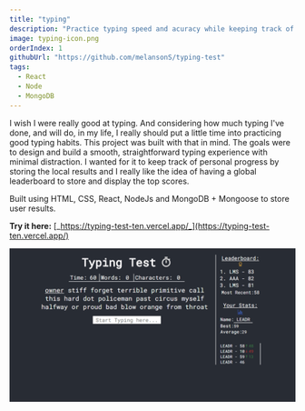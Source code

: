 ```yaml
---
title: "typing"
description: "Practice typing speed and acuracy while keeping track of progress and aiming for the top of the leaderboard"
image: typing-icon.png
orderIndex: 1
githubUrl: "https://github.com/melansonS/typing-test"
tags:
  - React
  - Node
  - MongoDB
---
```


I wish I were really good at typing. And considering how much typing I've done, and will do, in my life, I really should put a little time into practicing good typing habits. This project was built with that in mind. The goals were to design and build a smooth, straightforward typing experience with minimal distraction. I wanted for it to keep track of personal progress by storing the local results and I really like the idea of having a global leaderboard to store and display the top scores.

Built using HTML, CSS, React, NodeJs and MongoDB + Mongoose to store user results.

**Try it here:** [_https://typing-test-ten.vercel.app/_](https://typing-test-ten.vercel.app/)

![demo gif](https://raw.githubusercontent.com/melansonS/typing-test/master/typing-test.gif "demo")
